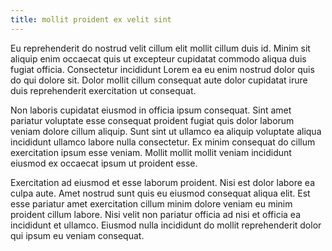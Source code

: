```yaml
---
title: mollit proident ex velit sint
---
```


Eu reprehenderit do nostrud velit cillum elit mollit cillum duis id. Minim sit aliquip enim occaecat quis ut excepteur cupidatat commodo aliqua duis fugiat officia. Consectetur incididunt Lorem ea eu enim nostrud dolor quis do qui dolore sit. Dolor mollit cillum consequat aute dolor cupidatat irure duis reprehenderit exercitation ut consequat.

Non laboris cupidatat eiusmod in officia ipsum consequat. Sint amet pariatur voluptate esse consequat proident fugiat quis dolor laborum veniam dolore cillum aliquip. Sunt sint ut ullamco ea aliquip voluptate aliqua incididunt ullamco labore nulla consectetur. Ex minim consequat do cillum exercitation ipsum esse veniam. Mollit mollit mollit veniam incididunt eiusmod ex occaecat ipsum ut proident esse.

Exercitation ad eiusmod et esse laborum proident. Nisi est dolor labore ea culpa aute. Amet nostrud sunt quis eu eiusmod consequat aliqua elit. Est esse pariatur amet exercitation cillum minim dolore veniam eu minim proident cillum labore. Nisi velit non pariatur officia ad nisi et officia ea incididunt et ullamco. Eiusmod nulla incididunt do mollit reprehenderit dolor qui ipsum eu veniam consequat.